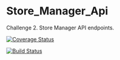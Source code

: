 # Store_Manager_Api
Challenge 2. Store Manager API  endpoints.


[![Coverage Status](https://coveralls.io/repos/github/ruju256/Store_Manager_Api/badge.svg?branch=develop)](https://coveralls.io/github/ruju256/Store_Manager_Api?branch=develop)

[![Build Status](https://travis-ci.com/ruju256/Store_Manager_Api.svg?branch=develop)](https://travis-ci.com/ruju256/Store_Manager_Api)
